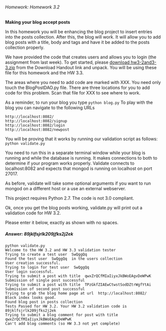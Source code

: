 ###### Homework: Homework 3.2

**Making your blog accept posts**

In this homework you will be enhancing the blog project to insert entries into the posts collection. After this, the blog will work. It will allow you to add blog posts with a title, body and tags and have it be added to the posts collection properly.

We have provided the code that creates users and allows you to login (the assignment from last week). To get started, please [download hw3-2and3-3.zip](https://university.mongodb.com/static/MongoDB_2016_M101P_January/handouts/hw3-2and3-3.8888191ec8ef.zip) from the Download Handout link and unpack. You will be using these file for this homework and the HW 3.3.

The areas where you need to add code are marked with XXX. You need only touch the BlogPostDAO.py file. There are three locations for you to add code for this problem. Scan that file for XXX to see where to work.

As a reminder, to run your blog you type
``
python blog.py
``
To play with the blog you can navigate to the following URLs
```
http://localhost:8082/
http://localhost:8082/signup
http://localhost:8082/login
http://localhost:8082/newpost
```
You will be proving that it works by running our validation script as follows:
``
python validate.py
``

You need to run this in a separate terminal window while your blog is running and while the database is running. It makes connections to both to determine if your program works properly. Validate connects to localhost:8082 and expects that mongod is running on localhost on port 27017.

As before, validate will take some optional arguments if you want to run mongod on a different host or a use an external webserver.

This project requires Python 2.7. The code is not 3.0 compliant.

Ok, once you get the blog posts working, validate.py will print out a validation code for HW 3.2.

Please enter it below, exactly as shown with no spaces.

##### Answer: 89jklfsjrlk209jfks2j2ek
```
python validate.py
Welcome to the HW 3.2 and HW 3.3 validation tester
Trying to create a test user  SwQggQq
Found the test user  SwQggQq  in the users collection
User creation successful.
Trying to login for test user  SwQggQq
User login successful.
Trying to submit a post with title  qwxZrQCfMIaIiyxJkBWoEAgvDeWPwK
Submission of single post successful
Trying to submit a post with title  TPzGkfZIAEwCtwstSodDZtrWgfYtAi
Submission of second post successful
Trying to grab the blog home page at url  http://localhost:8082/
Block index looks good.
Found blog post in posts collection
Tests Passed for HW 3.2. Your HW 3.2 validation code is 89jklfsjrlk209jfks2j2ek
Trying to submit a blog comment for post with title qwxZrQCfMIaIiyxJkBWoEAgvDeWPwK
Can't add blog comments (so HW 3.3 not yet complete)
```
